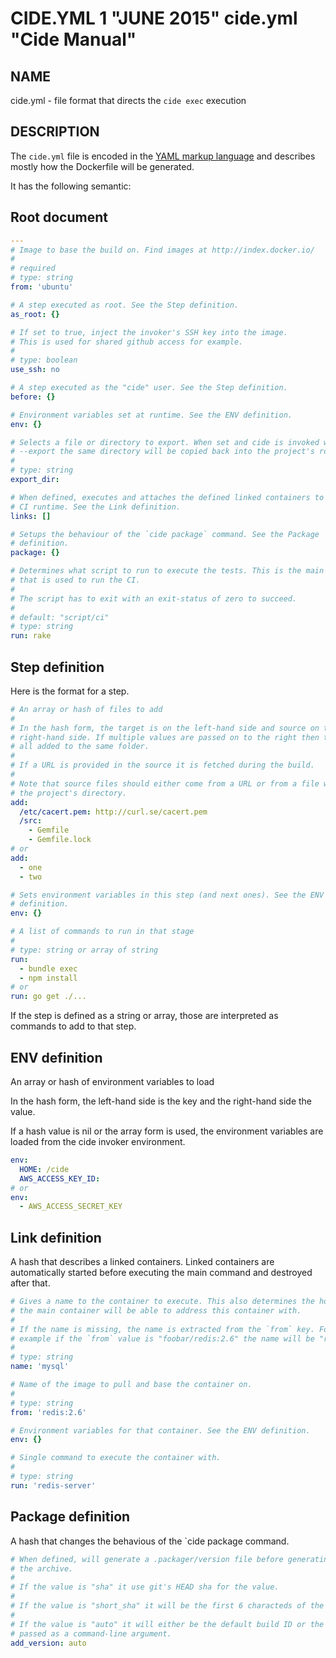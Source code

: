 CIDE.YML 1 "JUNE 2015" cide.yml "Cide Manual"
=============================================

NAME
----

cide.yml - file format that directs the `cide exec` execution

DESCRIPTION
-----------

The `cide.yml` file is encoded in the [YAML markup language](http://yaml.org/)
and describes mostly how the Dockerfile will be generated.

It has the following semantic:

Root document
-------------

```yaml
---
# Image to base the build on. Find images at http://index.docker.io/
#
# required
# type: string
from: 'ubuntu'

# A step executed as root. See the Step definition.
as_root: {}

# If set to true, inject the invoker's SSH key into the image.
# This is used for shared github access for example.
#
# type: boolean
use_ssh: no

# A step executed as the "cide" user. See the Step definition.
before: {}

# Environment variables set at runtime. See the ENV definition.
env: {}

# Selects a file or directory to export. When set and cide is invoked with
# --export the same directory will be copied back into the project's root.
#
# type: string
export_dir:

# When defined, executes and attaches the defined linked containers to the
# CI runtime. See the Link definition.
links: []

# Setups the behaviour of the `cide package` command. See the Package
# definition.
package: {}

# Determines what script to run to execute the tests. This is the main command
# that is used to run the CI.
#
# The script has to exit with an exit-status of zero to succeed.
#
# default: "script/ci"
# type: string
run: rake
```

Step definition
---------------

Here is the format for a step.

```yaml
# An array or hash of files to add
#
# In the hash form, the target is on the left-hand side and source on the
# right-hand side. If multiple values are passed on to the right then they are
# all added to the same folder.
#
# If a URL is provided in the source it is fetched during the build.
#
# Note that source files should either come from a URL or from a file within
# the project's directory.
add:
  /etc/cacert.pem: http://curl.se/cacert.pem
  /src:
    - Gemfile
    - Gemfile.lock
# or
add:
  - one
  - two

# Sets environment variables in this step (and next ones). See the ENV
# definition.
env: {}

# A list of commands to run in that stage
#
# type: string or array of string
run:
  - bundle exec
  - npm install
# or
run: go get ./...
```

If the step is defined as a string or array, those are interpreted as commands
to add to that step.

ENV definition
--------------

An array or hash of environment variables to load

In the hash form, the left-hand side is the key and the right-hand side the
value.

If a hash value is nil or the array form is used, the environment variables
are loaded from the cide invoker environment.

```yaml
env:
  HOME: /cide
  AWS_ACCESS_KEY_ID:
# or
env:
  - AWS_ACCESS_SECRET_KEY
```

Link definition
---------------

A hash that describes a linked containers. Linked containers are automatically
started before executing the main command and destroyed after that.

```yaml
# Gives a name to the container to execute. This also determines the hostname
# the main container will be able to address this container with.
#
# If the name is missing, the name is extracted from the `from` key. For
# example if the `from` value is "foobar/redis:2.6" the name will be "redis"
#
# type: string
name: 'mysql'

# Name of the image to pull and base the container on.
#
# type: string
from: 'redis:2.6'

# Environment variables for that container. See the ENV definition.
env: {}

# Single command to execute the container with.
#
# type: string
run: 'redis-server'
```

Package definition
------------------

A hash that changes the behavious of the `cide package command.


```yaml
# When defined, will generate a .packager/version file before generating
# the archive.
#
# If the value is "sha" it use git's HEAD sha for the value.
#
# If the value is "short_sha" it will be the first 6 characteds of the sha.
#
# If the value is "auto" it will either be the default build ID or the one
# passed as a command-line argument.
add_version: auto
```
